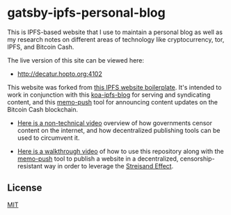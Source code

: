 # gatsby-ipfs-personal-blog

This is IPFS-based website that I use to maintain a personal blog as well as
my research notes on different areas of technology like cryptocurrency, tor,
IPFS, and Bitcoin Cash.

The live version of this site can be viewed here:
- http://decatur.hopto.org:4102

This website was forked
from [this IPFS website boilerplate](https://github.com/christroutner/gatsby-ipfs-boilerplate).
It's intended to work in conjunction with
this [koa-ipfs-blog](https://github.com/christroutner/koa-ipfs-blog) for serving
and syndicating content, and
this [memo-push](https://github.com/christroutner/memo-push) tool for announcing
content updates on the Bitcoin Cash blockchain.

- [Here is a non-technical video](https://www.youtube.com/watch?v=RlNVyatwd5M) overview
of how governments censor content on the internet, and how decentralized publishing
tools can be used to circumvent it.

- [Here is a walkthrough video](https://www.youtube.com/watch?v=Ez9YXpu_Chs&t=971s) of
how to use this repository along with
the [memo-push](https://github.com/christroutner/memo-push) tool to publish a
website in a decentralized, censorship-resistant way in order to leverage the
[Streisand Effect](https://en.wikipedia.org/wiki/Streisand_effect).


## License
[MIT](LICENSE.md)


